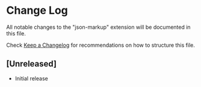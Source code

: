 # Change Log

All notable changes to the "json-markup" extension will be documented in this file.

Check [Keep a Changelog](http://keepachangelog.com/) for recommendations on how to structure this file.

## [Unreleased]

- Initial release